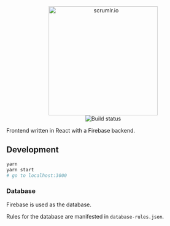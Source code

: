 <div align="center" markdown="1">
    <img src="https://raw.githubusercontent.com/masinio/scrumlr.io/master/scrumlr.png" alt="scrumlr.io" width="284" />
    <br />
    <img src="https://travis-ci.org/masinio/scrumlr.io.svg?branch=master" alt="Build status" />
    <br />
</div>

Frontend written in React with a Firebase backend.

## Development

```bash
yarn
yarn start
# go to localhost:3000
```

### Database

Firebase is used as the database.

Rules for the database are manifested in `database-rules.json`.